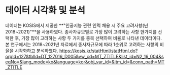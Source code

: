 # 데이터 시각화 및 분석
데이터는 KOSIS에서 제공한 **"인공지능 관련 인력 채용 시 주요 고려사항(년 2018~2021)"**을 사용하였다. 종사자규모별로 가장 많이 고려하는 사항 한가지를 선택한 후, 가장 많이 고려하는 사항 두 가지를 중복 선택하여 비율로 나타낸 데이터이다.
본 연구에서는 2018~2021년 자료에서 종사자규모에 따라 1순위로 고려하는 사항의 비율을 시각화하고 분석하였다.
https://kosis.kr/statHtml/statHtml.do?orgId=127&tblId=DT_127016_D005&vw_cd=MT_ZTITLE&list_id=N2_16_004&seqNo=&lang_mode=ko&language=kor&obj_var_id=&itm_id=&conn_path=MT_ZTITLE
